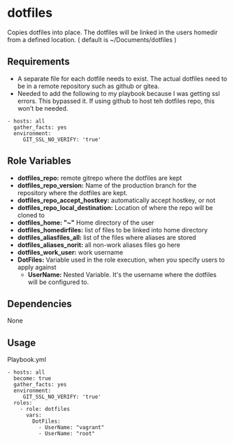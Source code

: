 dotfiles
=========

Copies dotfiles into place.  The dotfiles will be linked in the users homedir from a defined location. ( default is ~/Documents/dotfiles )

Requirements
------------

* A separate file for each dotfile needs to exist. The actual dotfiles need to be in a remote repository such as github or gitea.
* Needed to add the following to my playbook because I was getting ssl errors.  This bypassed it.  If using github to host teh dotfiles repo, this won't be needed.

```
- hosts: all
  gather_facts: yes
  environment:
     GIT_SSL_NO_VERIFY: 'true'
```

Role Variables
--------------

* **dotfiles_repo:** remote gitrepo where the dotfiles are kept
* **dotfiles_repo_version:** Name of the production branch for the repository where the dotfiles are kept.
* **dotfiles_repo_accept_hostkey:** automatically accept hostkey, or not
* **dotfiles_repo_local_destination:** Location of where the repo will be cloned to
* **dotfiles_home: "~"** Home directory of the user
* **dotfiles_homedirfiles:** list of files to be linked into home directory
* **dotfiles_aliasfiles_all:** list of the files where aliases are stored
* **dotfiles_aliases_norit:** all non-work aliases files go here
* **dotfiles_work_user:** work username
* **DotFiles:** Variable used in the role execution, when you specify users to apply against
  * **UserName:**  Nested Variable.  It's the username where the dotfiles will be configured to. 




Dependencies
------------

None

Usage
----------------

Playbook.yml
```
- hosts: all
  become: true
  gather_facts: yes
  environment:
     GIT_SSL_NO_VERIFY: 'true'
  roles:
    - role: dotfiles
      vars:
        DotFiles:
          - UserName: "vagrant"
          - UserName: "root"
```
